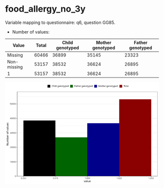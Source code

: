 # food_allergy_no_3y
Variable mapping to questionnaire: q6, question GG85.
- Number of values:

| Value | Total | Child genotyped | Mother genotyped | Father genotyped |
| ----- | ----- | --------------- | ---------------- | ---------------- |
| Missing | 60466 | 36899 | 35145 | 23323 |
| Non-missing | 53157 | 38532 | 36624 | 26895 |
| 1 | 53157 | 38532 | 36624 | 26895 |



![](food_allergy_no_3y_n.png)



